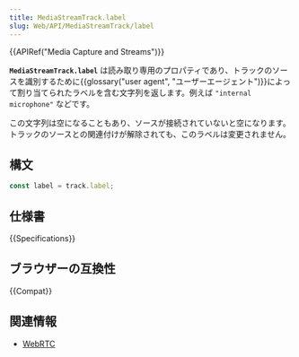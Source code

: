 ```yaml
---
title: MediaStreamTrack.label
slug: Web/API/MediaStreamTrack/label
---
```


{{APIRef("Media Capture and Streams")}}

**`MediaStreamTrack.label`** は読み取り専用のプロパティであり、トラックのソースを識別するために{{glossary("user agent", "ユーザーエージェント")}}によって割り当てられたラベルを含む文字列を返します。例えば `"internal microphone"` などです。

この文字列は空になることもあり、ソースが接続されていないと空になります。トラックのソースとの関連付けが解除されても、このラベルは変更されません。

## 構文

```js
const label = track.label;
```

## 仕様書

{{Specifications}}

## ブラウザーの互換性

{{Compat}}

## 関連情報

- [WebRTC](/ja/docs/Web/API/WebRTC_API)
